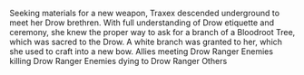 




Seeking materials for a new weapon, Traxex descended underground to meet her Drow brethren. With full understanding of Drow etiquette and ceremony, she knew the proper way to ask for a branch of a Bloodroot Tree, which was sacred to the Drow. A white branch was granted to her, which she used to craft into a new bow.
Allies meeting Drow Ranger
Enemies killing Drow Ranger
Enemies dying to Drow Ranger
Others
